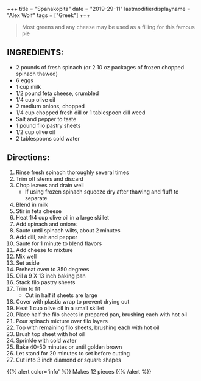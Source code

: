 +++
title = "Spanakopita"
date = "2019-29-11"
lastmodifierdisplayname = "Alex Wolf"
tags = ["Greek"]
+++

> Most greens and any cheese may be used as a filling for this famous pie

## INGREDIENTS:

* 2 pounds of fresh spinach (or 2 10 oz packages of frozen chopped spinach thawed)
* 6 eggs
* 1 cup milk
* 1/2 pound feta cheese, crumbled
* 1/4 cup olive oil
* 2 medium onions, chopped
* 1/4 cup chopped fresh dill or 1 tablespoon dill weed
* Salt and pepper to taste
* 1 pound filo pastry sheets
* 1/2 cup olive oil
* 2 tablespoons cold water

## Directions:

1. Rinse fresh spinach thoroughly several times
2. Trim off stems and discard
3. Chop leaves and drain well
    * If using frozen spinach squeeze dry after thawing and fluff to separate
4. Blend in milk
5. Stir in feta cheese
6. Heat 1/4 cup olive oil in a large skillet
7. Add spinach and onions
8. Saute until spinach wilts, about 2 minutes
9. Add dill, salt and pepper
10. Saute for 1 minute to blend flavors
11. Add cheese to mixture
12. Mix well
13. Set aside
14. Preheat oven to 350 degrees
15. Oil a 9 X 13 inch baking pan
16. Stack filo pastry sheets
17. Trim to fit
    * Cut in half if sheets are large
18. Cover with plastic wrap to prevent drying out
19. Heat 1 cup olive oil in a small skillet
20. Place half the filo sheets in prepared pan, brushing each with hot oil
21. Pour spinach mixture over filo layers
22. Top with remaining filo sheets, brushing each with hot oil
23. Brush top sheet with hot oil
24. Sprinkle with cold water
25. Bake 40-50 minutes or until golden brown
26. Let stand for 20 minutes to set before cutting
27. Cut into 3 inch diamond or square shapes

{{% alert color='info' %}}
Makes 12 pieces
{{% /alert %}}

